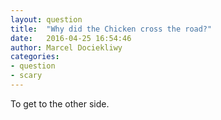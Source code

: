 ```yaml
---
layout: question
title:  "Why did the Chicken cross the road?"
date:   2016-04-25 16:54:46
author: Marcel Dociekliwy
categories:
- question
- scary
---
```

To get to the other side.
